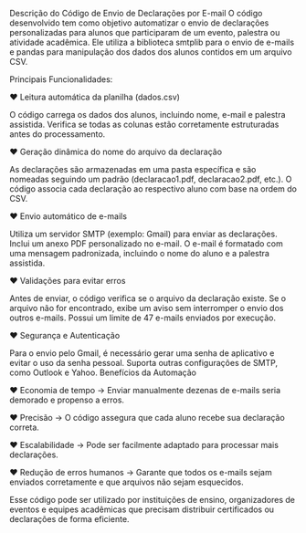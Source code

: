 Descrição do Código de Envio de Declarações por E-mail
O código desenvolvido tem como objetivo automatizar o envio de declarações personalizadas para alunos que participaram de um evento, palestra ou atividade acadêmica. Ele utiliza a biblioteca smtplib para o envio de e-mails e pandas para manipulação dos dados dos alunos contidos em um arquivo CSV.

Principais Funcionalidades:

♥ Leitura automática da planilha (dados.csv)

O código carrega os dados dos alunos, incluindo nome, e-mail e palestra assistida.
Verifica se todas as colunas estão corretamente estruturadas antes do processamento.

♥ Geração dinâmica do nome do arquivo da declaração


As declarações são armazenadas em uma pasta específica e são nomeadas seguindo um padrão (declaracao1.pdf, declaracao2.pdf, etc.).
O código associa cada declaração ao respectivo aluno com base na ordem do CSV.

♥ Envio automático de e-mails


Utiliza um servidor SMTP (exemplo: Gmail) para enviar as declarações.
Inclui um anexo PDF personalizado no e-mail.
O e-mail é formatado com uma mensagem padronizada, incluindo o nome do aluno e a palestra assistida.

♥ Validações para evitar erros


Antes de enviar, o código verifica se o arquivo da declaração existe.
Se o arquivo não for encontrado, exibe um aviso sem interromper o envio dos outros e-mails.
Possui um limite de 47 e-mails enviados por execução.

♥ Segurança e Autenticação

Para o envio pelo Gmail, é necessário gerar uma senha de aplicativo e evitar o uso da senha pessoal.
Suporta outras configurações de SMTP, como Outlook e Yahoo.
Benefícios da Automação

♥ Economia de tempo → Enviar manualmente dezenas de e-mails seria demorado e propenso a erros.

♥ Precisão → O código assegura que cada aluno recebe sua declaração correta.

♥ Escalabilidade → Pode ser facilmente adaptado para processar mais declarações.

♥ Redução de erros humanos → Garante que todos os e-mails sejam enviados corretamente e que arquivos não sejam esquecidos.


Esse código pode ser utilizado por instituições de ensino, organizadores de eventos e equipes acadêmicas que precisam distribuir certificados ou declarações de forma eficiente.
